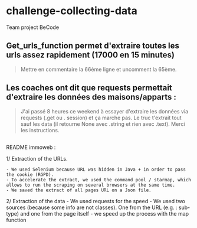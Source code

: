 # challenge-collecting-data
Team project BeCode

## Get_urls_function permet d'extraire toutes les urls assez rapidement (17000 en 15 minutes)
> Mettre en commentaire la 66ème ligne et uncomment la 65ème.

## Les coaches ont dit que requests permettait d'extraire les données des maisons/apparts : 
> J'ai passé 8 heures ce weekend à essayer d'extraire les données via requests (.get ou . session) et ça marche pas. Le truc t'extrait tout sauf les data (il retourne None avec .string et rien avec .text). Merci les instructions. 

##
README immoweb :

1/ Extraction of the URLs. 

	- We used Selenium because URL was hidden in Java + in order to pass the cookie (RGPD).
	- To accelerate the extract, we used the command pool / starmap, which allows to run the scraping on several browsers at the same time.
	- We saved the extract of all pages URL on a Json file.

2/ Extraction of the data
	- We used requests for the speed
	- We used two sources (because some info are not classes). One from the URL (e.g. :  sub-type) and one from the page itself
	- we speed up the process with the map function
